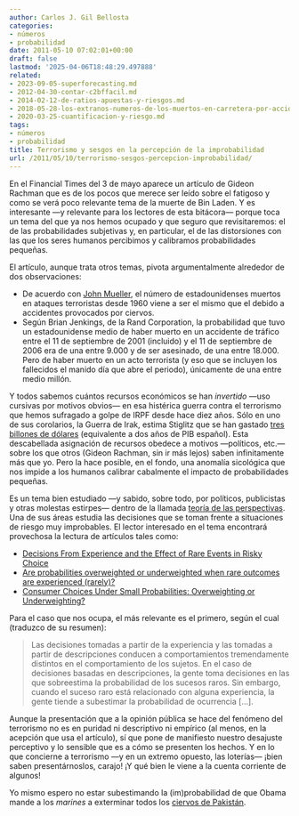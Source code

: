 ```yaml
---
author: Carlos J. Gil Bellosta
categories:
- números
- probabilidad
date: 2011-05-10 07:02:01+00:00
draft: false
lastmod: '2025-04-06T18:48:29.497888'
related:
- 2023-09-05-superforecasting.md
- 2012-04-30-contar-c2bffacil.md
- 2014-02-12-de-ratios-apuestas-y-riesgos.md
- 2018-05-28-los-extranos-numeros-de-los-muertos-en-carretera-por-accidente.md
- 2020-03-25-cuantificacion-y-riesgo.md
tags:
- números
- probabilidad
title: Terrorismo y sesgos en la percepción de la improbabilidad
url: /2011/05/10/terrorismo-sesgos-percepcion-improbabilidad/
---
```


En el Financial Times del 3 de mayo aparece un artículo de Gideon Rachman que es de los pocos que merece ser leído sobre el fatigoso y como se verá poco relevante tema de la muerte de Bin Laden. Y es interesante —y relevante para los lectores de esta bitácora— porque toca un tema del que ya nos hemos ocupado y que seguro que revisitaremos: el de las probabilidades subjetivas y, en particular, el de las distorsiones con las que los seres humanos percibimos y calibramos probabilidades pequeñas.

El artículo, aunque trata otros temas, pivota argumentalmente alrededor de dos observaciones:

* De acuerdo con [John Mueller](http://en.wikipedia.org/wiki/John_Mueller), el número de estadounidenses muertos en ataques terroristas desde 1960 viene a ser el mismo que el debido a accidentes provocados por ciervos.
* Según Brian Jenkings, de la Rand Corporation, la probabilidad que tuvo un estadounidense medio de haber muerto en un accidente de tráfico entre el 11 de septiembre de 2001 (incluido) y el 11 de septiembre de 2006 era de una entre 9.000 y de ser asesinado, de una entre 18.000. Pero de haber muerto en un acto terrorista (y eso que se incluyen los fallecidos el manido día que abre el periodo), únicamente de una entre medio millón.

Y todos sabemos cuántos recursos económicos se han _invertido_ —uso cursivas por motivos obvios— en esa histérica guerra contra el terrorismo que hemos sufragado a golpe de IRPF desde hace diez años. Sólo en uno de sus corolarios, la Guerra de Irak, estima Stiglitz que se han gastado [tres billones de dólares](http://threetrilliondollarwar.org/) (equivalente a dos años de PIB español). Esta descabellada asignación de recursos obedece a motivos —políticos, etc.— sobre los que otros (Gideon Rachman, sin ir más lejos) saben infinitamente más que yo. Pero la hace posible, en el fondo, una anomalía sicológica que nos impide a los humanos calibrar cabalmente el impacto de probabilidades pequeñas.

Es un tema bien estudiado —y sabido, sobre todo, por políticos, publicistas y otras molestas estirpes— dentro de la llamada [teoría de las perspectivas](http://es.wikipedia.org/wiki/Teor%C3%ADa_de_las_perspectivas). Una de sus áreas estudia las decisiones que se toman frente a situaciones de riesgo muy improbables. El lector interesado en el tema encontrará provechosa la lectura de artículos tales como:

* [Decisions From Experience and the Effect of Rare Events in Risky Choice](http://www.socialbehavior.uzh.ch/teaching/semsocialneurosciencespring09/hertwig-psysci04.pdf )
* [Are probabilities overweighted or underweighted when rare outcomes are experienced (rarely)? ](http://wrap.warwick.ac.uk/1097/1/WRAP_Ungemach_8573940-200709-ungemach_chater_stewart_2009.pdf)
* [Consumer Choices Under Small Probabilities: Overweighting or Underweighting? ](http://econpapers.repec.org/article/kapmktlet/v_3a16_3ay_3a2005_3ai_3a1_3ap_3a5-18.htm)

Para el caso que nos ocupa, el más relevante es el primero, según el cual (traduzco de su resumen):


>Las decisiones tomadas a partir de la experiencia y las tomadas a partir de descripciones conducen a comportamientos tremendamente distintos en el comportamiento de los sujetos. En el caso de decisiones basadas en descripciones, la gente toma decisiones en las que sobreestima la probabilidad de los sucesos raros. Sin embargo, cuando el suceso raro está relacionado con alguna experiencia, la gente tiende a subestimar la probabilidad de ocurrencia [...].


Aunque la presentación que a la opinión pública se hace del fenómeno del terrorismo no es en puridad ni descriptivo ni empírico (al menos, en la acepción que usa el artículo), sí que pone de manifiesto nuestro desajuste perceptivo y lo sensible que es a cómo se presenten los hechos. Y en lo que concierne a terrorismo —y en un extremo opuesto, las loterías— ¡bien saben presentárnoslos, carajo! ¡Y qué bien le viene a la cuenta corriente de algunos!

Yo mismo espero no estar subestimando la (im)probabilidad de que Obama mande a los _marines_ a exterminar todos los [ciervos de Pakistán](http://en.wikipedia.org/wiki/Kashmir_stag).